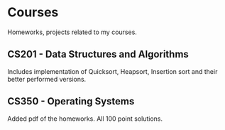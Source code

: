 # Courses
Homeworks, projects related to my courses.  

## CS201 - Data Structures and Algorithms
Includes implementation of Quicksort, Heapsort, Insertion sort and their better performed versions.   

## CS350 - Operating Systems
Added pdf of the homeworks. All 100 point solutions. 
